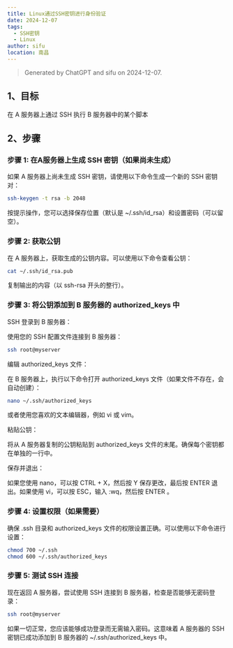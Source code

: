 ```yaml
---
title: Linux通过SSH密钥进行身份验证
date: 2024-12-07 
tags:
  - SSH密钥
  - Linux
author: sifu
location: 南昌
---
```


> Generated by ChatGPT and sifu on 2024-12-07.

## 1、目标

在 A 服务器上通过 SSH 执行 B 服务器中的某个脚本

## 2、步骤

### 步骤 1: 在A服务器上生成 SSH 密钥（如果尚未生成）
如果 A 服务器上尚未生成 SSH 密钥，请使用以下命令生成一个新的 SSH 密钥对：

```bash
ssh-keygen -t rsa -b 2048
```

按提示操作，您可以选择保存位置（默认是 ~/.ssh/id_rsa）和设置密码（可以留空）。

### 步骤 2: 获取公钥
在 A 服务器上，获取生成的公钥内容。可以使用以下命令查看公钥：

```bash
cat ~/.ssh/id_rsa.pub
```
复制输出的内容（以 ssh-rsa 开头的整行）。

### 步骤 3: 将公钥添加到 B 服务器的 authorized_keys 中
SSH 登录到 B 服务器：

使用您的 SSH 配置文件连接到 B 服务器：

```bash
ssh root@myserver
```

编辑 authorized_keys 文件：

在 B 服务器上，执行以下命令打开 authorized_keys 文件（如果文件不存在，会自动创建）：

```bash
nano ~/.ssh/authorized_keys
```
或者使用您喜欢的文本编辑器，例如 vi 或 vim。

粘贴公钥：

将从 A 服务器复制的公钥粘贴到 authorized_keys 文件的末尾。确保每个密钥都在单独的一行中。

保存并退出：

如果您使用 nano，可以按 CTRL + X，然后按 Y 保存更改，最后按 ENTER 退出。如果使用 vi，可以按 ESC，输入 :wq，然后按 ENTER 。

### 步骤 4: 设置权限（如果需要）
确保 .ssh 目录和 authorized_keys 文件的权限设置正确。可以使用以下命令进行设置：

```bash
chmod 700 ~/.ssh
chmod 600 ~/.ssh/authorized_keys
```

### 步骤 5: 测试 SSH 连接
现在返回 A 服务器，尝试使用 SSH 连接到 B 服务器，检查是否能够无密码登录：

```bash
ssh root@myserver
```

如果一切正常，您应该能够成功登录而无需输入密码。这意味着 A 服务器的 SSH 密钥已成功添加到 B 服务器的 ~/.ssh/authorized_keys 中。

